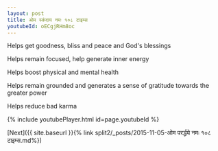 ```yaml
---
layout: post
title: ओम स्कंदाय नमः १०८ टाइम्स
youtubeId: oECgjRHm8oc
---
```

 
 
Helps get goodness, bliss and peace and God's blessings
 
Helps remain focused, help generate inner energy 
 
Helps boost physical and mental health 
 
Helps remain grounded and generates a sense of gratitude towards the greater power 
 
Helps reduce bad karma
 
 
 
 


{% include youtubePlayer.html id=page.youtubeId %}
 
[Next]({{ site.baseurl }}{% link  split2/_posts/2015-11-05-ओम परर्द्धये नमः १०८ टाइम्स.md%})
 
